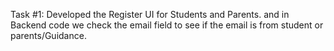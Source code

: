 Task #1:
Developed the Register UI for Students and Parents. and in Backend code we check the email field to see if the email is from student or parents/Guidance.

